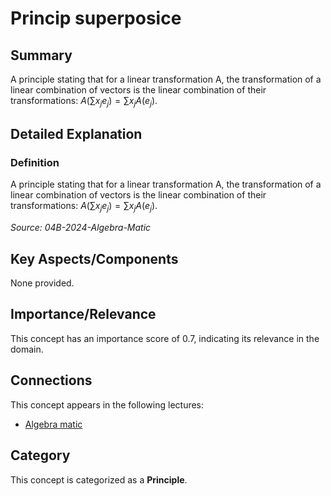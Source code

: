 # Princip superposice

## Summary

A principle stating that for a linear transformation A, the transformation of a linear combination of vectors is the linear combination of their transformations: $A(\sum x_j e_j) = \sum x_j A(e_j)$.

## Detailed Explanation

### Definition
A principle stating that for a linear transformation A, the transformation of a linear combination of vectors is the linear combination of their transformations: $A(\sum x_j e_j) = \sum x_j A(e_j)$.

_Source: 04B-2024-Algebra-Matic_

## Key Aspects/Components

None provided.

## Importance/Relevance

This concept has an importance score of 0.7, indicating its relevance in the domain.

## Connections

This concept appears in the following lectures:
*   [Algebra matic](04B-2024-Algebra-Matic)

## Category

This concept is categorized as a **Principle**.